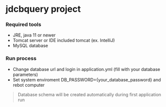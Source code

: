 # jdcbquery project

### Required tools
- JRE, java 11 or newer
- Tomcat server or IDE included tomcat (ex. IntelliJ)
- MySQL database


### Run process
- Change database url and login in application.yml (fill with your database parameters)
- Set system enviroment DB_PASSWORD={your_database_password} and rebot computer
> Database schema will be created automatically during first application run
